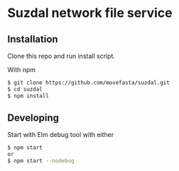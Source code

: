 # Suzdal network file service

## Installation

Clone this repo and run install script.

With npm

```sh
$ git clone https://github.com/movefasta/suzdal.git
$ cd suzdal
$ npm install
```

## Developing

Start with Elm debug tool with either
```sh
$ npm start
or
$ npm start --nodebug
```